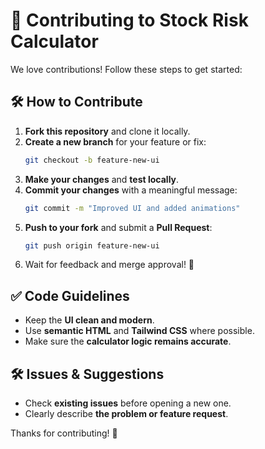 # 🤝 Contributing to Stock Risk Calculator

We love contributions! Follow these steps to get started:

## 🛠️ How to Contribute
1. **Fork this repository** and clone it locally.
2. **Create a new branch** for your feature or fix:
   ```sh
   git checkout -b feature-new-ui
   ```
3. **Make your changes** and **test locally**.
4. **Commit your changes** with a meaningful message:
   ```sh
   git commit -m "Improved UI and added animations"
   ```
5. **Push to your fork** and submit a **Pull Request**:
   ```sh
   git push origin feature-new-ui
   ```
6. Wait for feedback and merge approval! 🎉

## ✅ Code Guidelines
- Keep the **UI clean and modern**.
- Use **semantic HTML** and **Tailwind CSS** where possible.
- Make sure the **calculator logic remains accurate**.

## 🛠️ Issues & Suggestions
- Check **existing issues** before opening a new one.
- Clearly describe **the problem or feature request**.

Thanks for contributing! 🚀 
